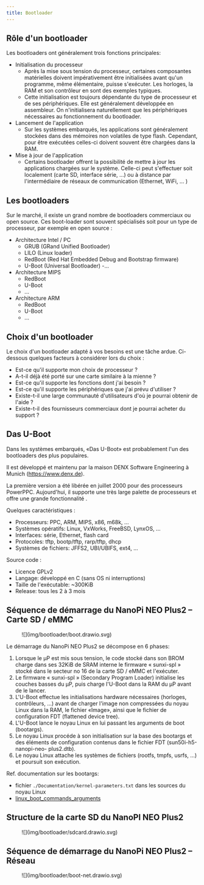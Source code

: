 ```yaml
---
title: Bootloader
---
```


## Rôle d'un bootloader

Les bootloaders ont généralement trois fonctions principales:

- Initialisation du processeur
    - Après la mise sous tension du processeur, certaines composantes
      matérielles doivent impérativement être initialisées avant qu'un
      programme, même élémentaire, puisse s'exécuter. Les horloges, la
      RAM et son contrôleur en sont des exemples typiques.
    - Cette initialisation est toujours dépendante du type de processeur
      et de ses périphériques. Elle est généralement développée en
      assembleur. On n'initialisera naturellement que les périphériques
      nécessaires au fonctionnement du bootloader.
- Lancement de l'application
    - Sur les systèmes embarqués, les applications sont généralement
      stockées dans des mémoires non volatiles de type flash. Cependant,
      pour être exécutées celles-ci doivent souvent être chargées dans
      la RAM.
- Mise à jour de l'application
    - Certains bootloader offrent la possibilité de mettre à jour les
      applications chargées sur le système. Celle-ci peut s'effectuer
      soit localement (carte SD, interface série, ...) ou à distance par
      l'intermédiaire de réseaux de communication (Ethernet, WiFi, ... )

## Les bootloaders

Sur le marché, il existe un grand nombre de bootloaders commerciaux ou
open source. Ces boot-loader sont souvent spécialisés soit pour un type
de processeur, par exemple en open source :

- Architecture Intel / PC
    - GRUB (GRand Unified Bootloader)
    - LILO (Linux loader)
    - RedBoot (Red Hat Embedded Debug and Bootstrap firmware)
    - U-Boot (Universal Bootloader)
    -...
- Architecture MIPS
    - RedBoot
    - U-Boot
    - ...
- Architecture ARM 
    - RedBoot
    - U-Boot
    - ...
 
## Choix d'un bootloader

Le choix d'un bootloader adapté à vos besoins est une tâche ardue.
Ci-dessous quelques facteurs à considérer lors du choix :

- Est-ce qu'il supporte mon choix de processeur ?
- A-t-il déjà été porté sur une carte similaire à la mienne ?
- Est-ce qu'il supporte les fonctions dont j'ai besoin ?
- Est-ce qu'il supporte les périphériques que j'ai prévu d'utiliser ?
- Existe-t-il une large communauté d'utilisateurs d'où je pourrai obtenir de l'aide ?
- Existe-t-il des fournisseurs commerciaux dont je pourrai acheter du support ?

## Das U-Boot

Dans les systèmes embarqués, «Das U-Boot» est probablement l'un des
bootloaders des plus populaires.

Il est développé et maintenu par la maison DENX Software Engineering à
Munich (https://www.denx.de).

La première version a été libérée en juillet 2000 pour des processeurs
PowerPPC. Aujourd'hui, il supporte une très large palette de processeurs
et offre une grande fonctionnalité .

Quelques caractéristiques :

- Processeurs: PPC, ARM, MIPS, x86, m68k, ...
- Systèmes opératifs: Linux, VxWorks, FreeBSD, LynxOS, ...
- Interfaces: série, Ethernet, flash card
- Protocoles: tftp, bootp/tftp, rarp/tftp, dhcp
- Systèmes de fichiers: JFFS2, UBI/UBIFS, ext4, ...

Source code :

- Licence GPLv2
- Langage: développé en C (sans OS ni interruptions) 
- Taille de l'exécutable: ~300KiB
- Release: tous les 2 à 3 mois

## Séquence de démarrage du NanoPi NEO Plus2 – Carte SD / eMMC

<figure markdown>
![](img/bootloader/boot.drawio.svg)
</figure>

Le démarrage du NanoPi NEO Plus2 se décompose en 6 phases:

1. Lorsque le μP est mis sous tension, le code stocké dans son BROM
   charge dans ses 32KiB de SRAM interne le firmware « sunxi-spl »
   stocké dans le secteur no 16 de la carte SD / eMMC et l'exécuter.
2. Le firmware « sunxi-spl » (Secondary Program Loader) initialise les
   couches basses du μP, puis charge l'U-Boot dans la RAM du μP avant de
   le lancer.
3. L'U-Boot effectue les initialisations hardware nécessaires
   (horloges, contrôleurs, ...) avant de charger l'image non compressées
   du noyau Linux dans la RAM, le fichier «Image», ainsi que le fichier
   de configuration FDT (flattened device tree).
4. L'U-Boot lance le noyau Linux en lui passant les arguments de boot
   (bootargs).
5. Le noyau Linux procéde à son initialisation sur la base des
   bootargs et des éléments de configuration contenus dans le fichier
   FDT (sun50i-h5-nanopi-neo- plus2.dtb).
6. Le noyau Linux attache les systèmes de fichiers (rootfs, tmpfs,
   usrfs, ...) et poursuit son exécution.

Ref. documentation sur les bootargs:

- fichier `./Documentation/kernel-parameters.txt` dans les sources du noyau Linux
- [linux_boot_commands_arguments](assets/sp.02.4_mas_cesl_linux_boot_commands_arguments.pdf)

## Structure de la carte SD du NanoPI NEO Plus2

<figure markdown>
![](img/bootloader/sdcard.drawio.svg)
</figure>

## Séquence de démarrage du NanoPi NEO Plus2 – Réseau

<figure markdown>
![](img/bootloader/boot-net.drawio.svg)
</figure>